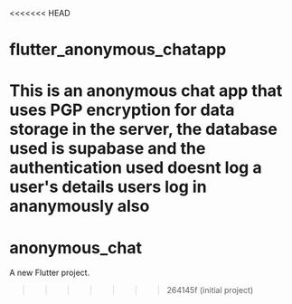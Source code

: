 <<<<<<< HEAD
# flutter_anonymous_chatapp
This is an anonymous chat app that uses PGP encryption for data storage in the server, the database used is supabase and the authentication used doesnt log a user's details users log in ananymously also
=======
# anonymous_chat

A new Flutter project.
>>>>>>> 264145f (initial project)
